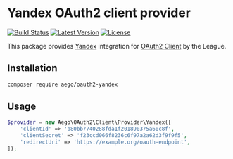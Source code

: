 # Yandex OAuth2 client provider

[![Build Status](https://img.shields.io/travis/rakeev/oauth2-yandex.svg)](https://travis-ci.org/rakeev/oauth2-yandex)
[![Latest Version](https://img.shields.io/packagist/v/aego/oauth2-yandex.svg)](https://packagist.org/packages/aego/oauth2-yandex)
[![License](https://img.shields.io/packagist/l/aego/oauth2-yandex.svg)](https://packagist.org/packages/aego/oauth2-yandex)

This package provides [Yandex](https://passport.yandex.ru) integration for [OAuth2 Client](https://github.com/thephpleague/oauth2-client) by the League.

## Installation

```sh
composer require aego/oauth2-yandex
```

## Usage

```php
$provider = new Aego\OAuth2\Client\Provider\Yandex([
    'clientId' => 'b80bb7740288fda1f201890375a60c8f',
    'clientSecret' => 'f23ccd066f8236c6f97a2a62d3f9f9f5',
    'redirectUri' => 'https://example.org/oauth-endpoint',
]);
```
